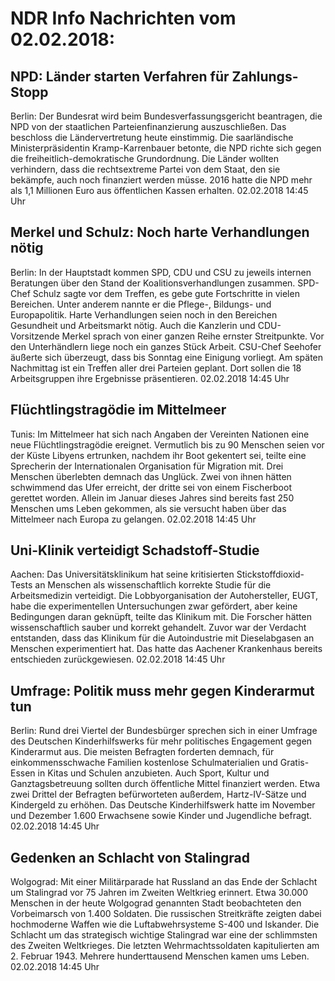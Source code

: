 # NDR Info Nachrichten vom 02.02.2018:


## NPD: Länder starten Verfahren für Zahlungs-Stopp
Berlin: Der Bundesrat wird beim Bundesverfassungsgericht beantragen, die NPD von der staatlichen Parteienfinanzierung auszuschließen. Das beschloss die Ländervertretung heute einstimmig. Die saarländische Ministerpräsidentin Kramp-Karrenbauer betonte, die NPD richte sich gegen die freiheitlich-demokratische Grundordnung. Die Länder wollten verhindern, dass die rechtsextreme Partei von dem Staat, den sie bekämpfe, auch noch finanziert werden müsse. 2016 hatte die NPD mehr als 1,1 Millionen Euro aus öffentlichen Kassen erhalten. 02.02.2018 14:45 Uhr 

## Merkel und Schulz: Noch harte Verhandlungen nötig
Berlin: In der Hauptstadt kommen SPD, CDU und CSU zu jeweils internen Beratungen über den Stand der Koalitionsverhandlungen zusammen. SPD-Chef Schulz sagte vor dem Treffen, es gebe gute Fortschritte in vielen Bereichen. Unter anderem nannte er die Pflege-, Bildungs- und Europapolitik. Harte Verhandlungen seien noch in den Bereichen Gesundheit und Arbeitsmarkt nötig. Auch die Kanzlerin und CDU-Vorsitzende Merkel sprach von einer ganzen Reihe ernster Streitpunkte. Vor den Unterhändlern liege noch ein ganzes Stück Arbeit. CSU-Chef Seehofer äußerte sich überzeugt, dass bis Sonntag eine Einigung vorliegt. Am späten Nachmittag ist ein Treffen aller drei Parteien geplant. Dort sollen die 18 Arbeitsgruppen ihre Ergebnisse präsentieren. 02.02.2018 14:45 Uhr 

## Flüchtlingstragödie im Mittelmeer
Tunis:          Im Mittelmeer hat sich nach Angaben der Vereinten Nationen eine neue Flüchtlingstragödie ereignet. Vermutlich bis zu 90 Menschen seien vor der Küste Libyens ertrunken, nachdem ihr Boot gekentert sei, teilte eine Sprecherin der Internationalen Organisation für Migration mit. Drei Menschen überlebten demnach das Unglück. Zwei von ihnen hätten schwimmend das Ufer erreicht, der dritte sei von einem Fischerboot gerettet worden. Allein im Januar dieses Jahres sind bereits fast 250 Menschen ums Leben gekommen, als sie versucht haben über das Mittelmeer nach Europa zu gelangen. 02.02.2018 14:45 Uhr 

## Uni-Klinik verteidigt Schadstoff-Studie
Aachen:      Das Universitätsklinikum hat seine kritisierten Stickstoffdioxid-Tests an Menschen als wissenschaftlich korrekte Studie für die Arbeitsmedizin verteidigt. Die Lobbyorganisation der Autohersteller, EUGT,  habe die experimentellen Untersuchungen zwar gefördert, aber keine Bedingungen daran geknüpft, teilte das Klinikum mit. Die Forscher hätten wissenschaftlich sauber und korrekt gehandelt. Zuvor war der Verdacht entstanden, dass das Klinikum für die Autoindustrie mit Dieselabgasen an Menschen experimentiert hat. Das hatte das Aachener Krankenhaus bereits entschieden zurückgewiesen. 02.02.2018 14:45 Uhr 

## Umfrage: Politik muss mehr gegen Kinderarmut tun
Berlin: Rund drei Viertel der Bundesbürger sprechen sich in einer Umfrage des Deutschen Kinderhilfswerks für mehr politisches Engagement gegen Kinderarmut aus. Die meisten Befragten forderten demnach, für einkommensschwache Familien kostenlose Schulmaterialien und Gratis-Essen in Kitas und Schulen anzubieten. Auch Sport, Kultur und Ganztagsbetreuung sollten durch öffentliche Mittel finanziert werden. Etwa zwei Drittel der Befragten befürworteten außerdem, Hartz-IV-Sätze und Kindergeld zu erhöhen. Das Deutsche Kinderhilfswerk hatte im November und Dezember 1.600 Erwachsene sowie Kinder und Jugendliche befragt. 02.02.2018 14:45 Uhr 

## Gedenken an Schlacht  von Stalingrad
Wolgograd: Mit einer Militärparade hat Russland an das Ende der Schlacht um Stalingrad vor 75 Jahren im Zweiten Weltkrieg erinnert. Etwa 30.000 Menschen in der heute Wolgograd genannten Stadt beobachteten den Vorbeimarsch von 1.400 Soldaten. Die russischen Streitkräfte zeigten dabei hochmoderne Waffen wie die Luftabwehrsysteme S-400 und Iskander. Die Schlacht um das strategisch wichtige Stalingrad war eine der schlimmsten des Zweiten Weltkrieges. Die letzten Wehrmachtssoldaten kapitulierten am 2. Februar 1943. Mehrere hunderttausend Menschen kamen ums Leben. 02.02.2018 14:45 Uhr 
